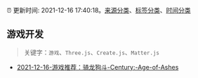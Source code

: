 :alarm_clock: 更新时间: 2021-12-16 17:40:18。[来源分类](../README.md)、[标签分类](../TAGS.md)、[时间分类](../TIMELINE.md)

## 游戏开发


> 关键字：`游戏`、`Three.js`、`Create.js`、`Matter.js`



- [2021-12-16-游戏推荐：骑龙狗斗-Century:-Age-of-Ashes](https://www.v2ex.com/t/822716) 